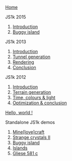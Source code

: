 [Home](/index)

JS1k 2015
  1. [Introduction](/2015/03/js1k-2015-part-1-introduction)
  2. [Buggy island](/2015/04/js1k-2015-part-2-buggy-island)

JS1k 2013
  1. [Introduction](/2013/04/js1k-2013-part-1-introduction)
  2. [Tunnel generation](/2013/04/js1k-2013-part-2-tunnel-generation)
  3. [Rendering](/2013/04/js1k-2013-part-3-rendering)
  4. [Conclusion](/2013/05/js1k-2013-part-4-conclusion)

JS1k 2012
  1. [Introduction](/2012/03/js1k-2012-part-1-introduction)
  2. [Terrain generation](/2012/03/js1k-2012-part-2-terrain-generation)
  3. [Time, colours &amp; light](/2012/03/js1k-2012-part-3-time-colours-and-light)
  4. [Optimization &amp; conclusion](/2012/03/js1k-2012-part-4-optimization-and-conclusion)

[Hello, world !](/2012/03/hello-world)

Standalone JS1k demos
  1. [Mine[love]craft](/js1k/2012-Mine[love]craft)
  2. [Strange crystals II](/js1k/2013-Strange_crystals_II)
  3. [Buggy island](/js1k/2014-Buggy_island)
  4. [Islands](/js1k/2015-Islands)
  5. [Gliese 581 c](/js1k/2016-Gliese_581_c)
